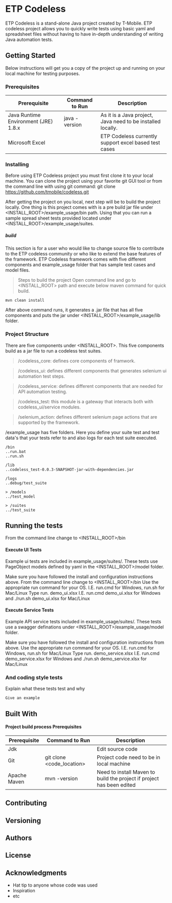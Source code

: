 # ETP Codeless

ETP Codeless is a stand-alone Java project created by T-Mobile. ETP codeless project allows you to quickly write tests using basic yaml and spreadsheet files without having to have in-depth understanding of writing Java automation tests.

## Getting Started

Below instructions will get you a copy of the project up and running on your local machine for testing purposes.

### Prerequisites

| Prerequisite | Command to Run | Description |
| ------------ | -------------- | -----------  |
| Java Runtime Environment (JRE) 1.8.x | java -version | As it is a Java project, Java need to be installed locally.
| Microsoft Excel |  | ETP Codeless currently support excel based test cases


### Installing

Before using ETP Codeless project you must first clone it to your local machine. 
You can clone the project using your favorite git GUI tool or from the command line with using git command: 
git clone https://github.com/tmobile/codeless.git

After getting the project on you local, next step will be to build the project locally. One thing is
this project comes with is a pre build jar file under <INSTALL_ROOT>/example_usage/bin path. Using that you can run
a sample spread sheet tests provided located under <INSTALL_ROOT>/example_usage/suites.

##### build
This section is for a user who would like to change source file to contribute to the ETP codeless community or who like to extend
the base features of the framework.
ETP Codeless framework comes with five different components and example_usage folder that has sample test cases and model files.

> Steps to build the project
Open command line and go to <INSTALL_ROOT> path and execute below maven command for quick build.
```
mvn clean install
```
After above command runs, it generates a .jar file that has all five components and puts the jar under <INSTALL_ROOT>/example_usage/lib folder.

### Project Structure

There are five components under <INSTALL_ROOT>. This five components build as a jar file to run a codeless test suites.

> /codeless_core: defines core components of framwork.

> /codeless_ui: defines different components that generates selenium ui automation test steps.

> /codeless_service:  defines different components that are needed for API automation testing.

> /codeless_test: this module is a gateway that interacts both with codeless_ui/service modules.

> /selenium_action: defines different selenium page actions that are supported by the framework.

/example_usage has five folders. Here you define your suite test and test data's that your tests refer to and also logs for
each test suite executed. 

```
/bin
..run.bat
..run.sh

/lib
..codeless_test-0.0.3-SNAPSHOT-jar-with-dependencies.jar

/logs
..debug/test_suite

> /models
../test_model

> /suites
../test_suite
```

## Running the tests
From the command line change to <INSTALL_ROOT>/bin
#### Execute UI Tests
Example ui tests are included in example_usage/suites/. These tests use PageObject models defined by yaml in the <INSTALL_ROOT>/model folder.

Make sure you have followed the install and configuration instructions above.
From the command line change to <INSTALL_ROOT>/bin
Use the appropriate run command for your OS. I.E. run.cmd for Windows, run.sh for Mac/Linux
Type run.<os> demo_ui.xlsx I.E. run.cmd demo_ui.xlsx for Windows and ./run.sh demo_ui.xlsx for Mac/Linux

#### Execute Service Tests
Example API service tests included in example_usage/suites/. These tests use a swagger definations under <INSTALL_ROOT>/example_usage/model folder.

Make sure you have followed the install and configuration instructions from above.
Use the appropriate run command for your OS. I.E. run.cmd for Windows, run.sh for Mac/Linux
Type run.<os> demo_service.xlsx I.E. run.cmd demo_service.xlsx for Windows and ./run.sh demo_service.xlsx for Mac/Linux

### And coding style tests

Explain what these tests test and why

```
Give an example
```

## Built With
#### Project build process Prerequisites

| Prerequisite | Command to Run | Description |
| ------------ | -------------- | -----------  |
| Jdk |  | Edit source code |
| Git | git clone <code_location> | Project code need to be in local machine |
| Apache Maven | mvn -version | Need to install Maven to build the project if project has been edited |


## Contributing


## Versioning


## Authors


## License


## Acknowledgments

* Hat tip to anyone whose code was used
* Inspiration
* etc
